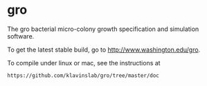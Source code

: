 gro
===

The gro bacterial micro-colony growth specification and simulation software.

To get the latest stable build, go to http://www.washington.edu/gro.

To compile under linux or mac, see the instructions at

    https://github.com/klavinslab/gro/tree/master/doc
    
    
